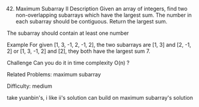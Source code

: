 42. Maximum Subarray II
Description
Given an array of integers, find two non-overlapping subarrays which have the largest sum.
The number in each subarray should be contiguous.
Return the largest sum.

The subarray should contain at least one number

Example
For given [1, 3, -1, 2, -1, 2], the two subarrays are [1, 3] and [2, -1, 2] or [1, 3, -1, 2] and [2], they both have the largest sum 7.

Challenge
Can you do it in time complexity O(n) ?

Related Problems: maximum subarray

Difficulty: medium

take yuanbin's, i like ii's solution can build on maximum subarray's solution
